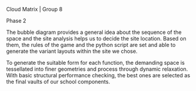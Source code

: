 Cloud Matrix | Group 8 

Phase 2

The bubble diagram provides a general idea about the sequence of the space and the site analysis helps us to decide the site location. Based on them, the rules of the game and the python script are set and able to generate the variant layouts within the site we chose. 

To generate the suitable form for each function, the demanding space is tessellated into finer geometries and process through dynamic relaxation. With basic structural performance checking, the best ones are selected as the final vaults of our school components. 
